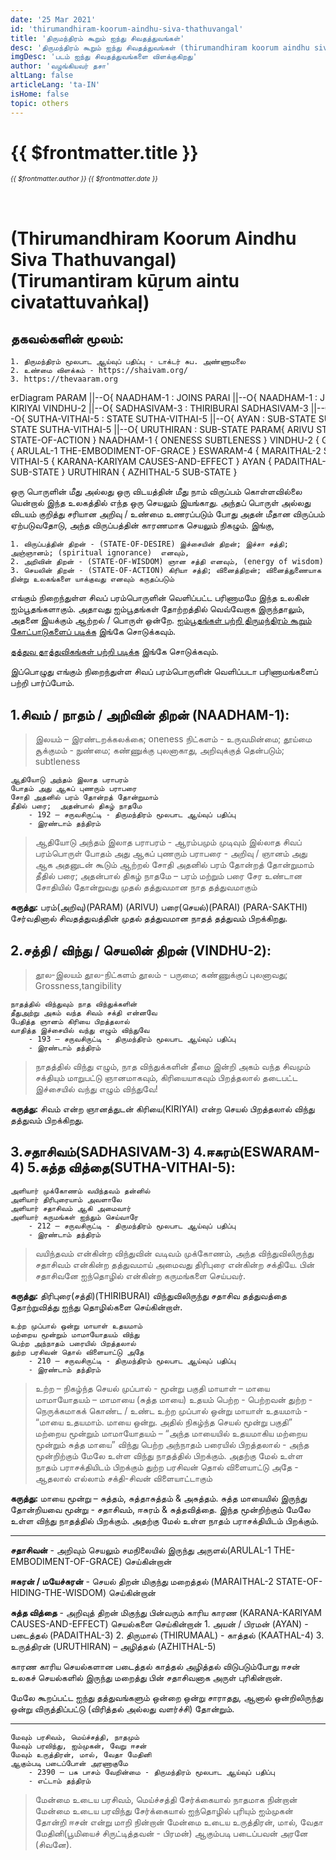 ```yaml
---
date: '25 Mar 2021'
id: 'thirumandhiram-koorum-aindhu-siva-thathuvangal'
title: 'திருமந்திரம் கூறும் ஐந்து சிவதத்துவங்கள்'
desc: 'திருமந்திரம் கூறும் ஐந்து சிவதத்துவங்கள் (thirumandhiram koorum aindhu siva thathuvangal)'
imgDesc: 'படம் ஐந்து சிவதத்துவங்களை விளக்குகிறது'
author: 'வழங்கியவர் தசா'
altLang: false
articleLang: 'ta-IN'
isHome: false
topic: others
---
```


<altLang />

<div style="display: none">

![](/img/others/thirumandhiram-koorum-aindhu-siva-thathuvangal/_thumbnail.png)

</div>

# {{ $frontmatter.title }}
<i style="font-size: 0.75em;"> {{ $frontmatter.author }} {{ $frontmatter.date }} </i>

<h1 style="padding-top: 2rem;">(Thirumandhiram Koorum Aindhu Siva Thathuvangal)<br>
(Tirumantiram kūṟum aintu civatattuvaṅkaḷ)</h1>

## தகவல்களின் மூலம்:

    1. திருமந்திரம் மூலபாட ஆய்வுப் பதிப்பு - டாக்டர் சுப. அண்ணாமலை  
    2. உண்மை விளக்கம் - https://shaivam.org/   
    3. https://thevaaram.org  

<div class="scrollHorizontal">
<div class="mermaidContainer">

<mermaid>
    erDiagram
        PARAM ||--O{ NAADHAM-1 : JOINS
        PARAI ||--O{ NAADHAM-1 : JOINS
        NAADHAM-1 ||--O{ VINDHU-2 : KIRIYAI
        VINDHU-2 ||--O{ SADHASIVAM-3 : THIRIBURAI
        SADHASIVAM-3 ||--O{ ESWARAM-4 : STATE
        SADHASIVAM-3 ||--O{ SUTHA-VITHAI-5 : STATE
        SUTHA-VITHAI-5 ||--O{ AYAN : SUB-STATE
        SUTHA-VITHAI-5 ||--O{ THIRUMAAL : SUB-STATE
        SUTHA-VITHAI-5 ||--O{ URUTHIRAN : SUB-STATE
        PARAM{
            ARIVU STATE-OF-WISDOM
        }
        PARAI{
            PARA-SAKTHI STATE-OF-ACTION
        }
        NAADHAM-1 {
            ONENESS SUBTLENESS
        }
        VINDHU-2 {
            GROSSNESS TANGIBILITY
        }
        SADHASIVAM-3 {
            ARULAL-1 THE-EMBODIMENT-OF-GRACE
        }
        ESWARAM-4 {
            MARAITHAL-2 STATE-OF-HIDING-THE-WISDOM
        }
        SUTHA-VITHAI-5 {
            KARANA-KARIYAM CAUSES-AND-EFFECT
        }
        AYAN {
            PADAITHAL-3 SUB-STATE
        }
        THIRUMAAL {
            KAATHAL-4 SUB-STATE
        }
        URUTHIRAN {
            AZHITHAL-5 SUB-STATE
        }
</mermaid>

</div>
</div>

ஒரு பொருளின் மீது அல்லது ஒரு விடயத்தின் மீது நாம்  விருப்பம் கொள்ளவில்லை யென்றால் இந்த உலகத்தில் எந்த ஒரு செயலும் இயங்காது. அந்தப் பொருள் அல்லது விடயம் குறித்து சரியான அறிவு / உண்மை உணரப்படும் போது அதன் மீதான விருப்பம் ஏற்படுவதோடு, அந்த விருப்பத்தின் காரணமாக செயலும் நிகழும். 
இங்கு,
    
    1. விருப்பத்தின் திறன் - (STATE-OF-DESIRE) இச்சையின் திறன்; இச்சா சத்தி; அஞ்ஞானம்; (spiritual ignorance)  எனவும், 
    2. அறிவின் திறன் - (STATE-OF-WISDOM) ஞான சத்தி எனவும், (energy of wisdom)
    3. செயலின் திறன் - (STATE-OF-ACTION) கிரியா சத்தி; வினைத்திறன்; வினைத்துணையாக நின்று உலகங்களை யாக்குவது எனவும் கருதப்படும்

எங்கும் நிறைந்துள்ள சிவப் பரம்பொருளின் வெளிப்பட்ட பரிணாமமே இந்த உலகின் ஐம்பூதங்களாகும். அதாவது ஐம்பூதங்கள் தோற்றத்தில் வெவ்வேறாக  இருந்தாலும், அதனை இயக்கும்  ஆற்றல் / பொருள் ஒன்றே. [ஐம்பூதங்கள் பற்றி திருமந்திரம் கூறும் கோட்பாடுகளைப் படிக்க](https://thedatatalks.in/ta/others/thirumandhiram-koorum-boodhangal-thanmathiraigal-nanendhriyangal/) இங்கே சொடுக்கவும்.

[தத்துவ தாத்துவிகங்கள் பற்றி படிக்க](https://thedatatalks.in/ta/others/thirumandhiram-koorum-thathuvangal-thathuvigangal/) இங்கே சொடுக்கவும்.

இப்பொழுது எங்கும் நிறைந்துள்ள சிவப் பரம்பொருளின் வெளிப்படா பரிணாமங்களைப் பற்றி பார்ப்போம்.

## 1.சிவம் / நாதம் / அறிவின் திறன் (NAADHAM-1):

> இலயம் – இரண்டறக்கலக்கை; oneness
> நிட்களம் - உருவமின்மை; தூய்மை
> சூக்குமம் - நுண்மை; கண்ணுக்கு புலனாகாது, அறிவுக்குத்  தென்படும்; subtleness

```
ஆதியோடு அந்தம் இலாத பராபரம்
போதம் அது ஆகப் புணரும் பராபரை 
சோதி அதனில் பரம் தோன்றத் தோன்றுமாம்
தீதில் பரை;  அதன்பால் திகழ் நாதமே
	- 192 – சருவசிருட்டி - திருமந்திரம் மூலபாட ஆய்வுப் பதிப்பு
    - இரண்டாம் தந்திரம்
```

> ஆதியோடு அந்தம் இலாத பராபரம் - ஆரம்பமும் முடிவும் இல்லாத சிவப் பரம்பொருள்
> போதம் அது ஆகப் புணரும் பராபரை - அறிவு / ஞானம் அது ஆக அதனுடன் கூடும் ஆற்றல்
> சோதி அதனில் பரம் தோன்றத் தோன்றுமாம்
  தீதில் பரை;  அதன்பால் திகழ் நாதமே – பரம் மற்றும் பரை சேர உண்டான சோதியில் தோன்றுவது முதல் தத்துவமான நாத தத்துவமாகும்

**கருத்து:** பரம்(அறிவு)(PARAM) (ARIVU) பரை(செயல்)(PARAI) (PARA-SAKTHI) சேர்வதினால் சிவதத்துவத்தின் முதல் தத்துவமான நாதத் தத்துவம் பிறக்கிறது.

## 2.சத்தி / விந்து / செயலின் திறன் (VINDHU-2):

> தூல-இலயம்
> தூல-நிட்களம்
> தூலம் - பருமை; கண்ணுக்குப் புலனாவது; Grossness,tangibility

```
நாதத்தில் விந்துவும் நாத விந்துக்களின் 
தீதுஅற்று அகம் வந்த சிவம் சக்தி என்னவே 
பேதித்த ஞானம் கிரியை பிறத்தலால் 
வாதித்த இச்சையில் வந்து எழும் விந்துவே
	- 193 – சருவசிருட்டி - திருமந்திரம் மூலபாட ஆய்வுப் பதிப்பு
    - இரண்டாம் தந்திரம்
```

> நாதத்தில் விந்து எழும், நாத விந்துக்களின் தீமை இன்றி அகம் வந்த சிவமும் சக்தியும் மாறுபட்டு ஞானமாகவும், கிரியையாகவும் பிறத்தலால் தடைபட்ட இச்சையில் வந்து எழும் விந்துவே!

**கருத்து:** சிவம் என்ற ஞானத்துடன் கிரியை(KIRIYAI) என்ற செயல் பிறத்தலால் விந்து தத்துவம் பிறக்கிறது.

## 3.சதாசிவம்(SADHASIVAM-3) 4.ஈசுரம்(ESWARAM-4) 5.சுத்த வித்தை(SUTHA-VITHAI-5):

```
அளியார் முக்கோணம் வயிந்தவம் தன்னில்   
அளியார் திரிபுரையாம் அவளாலே 
அளியார் சதாசிவம் ஆகி அமைவார் 
அளியார் கருமங்கள் ஐந்தும் செய்வாரே
	- 212 – சருவசிருட்டி - திருமந்திரம் மூலபாட ஆய்வுப் பதிப்பு
    - இரண்டாம் தந்திரம்
```

> வயிந்தவம் என்கின்ற விந்துவின் வடிவம் முக்கோணம்,  அந்த விந்துவிலிருந்து சதாசிவம் என்கின்ற தத்துவமாய் அமைவது திரிபுரை என்கின்ற சக்தியே. பின் சதாசிவனே ஐந்தொழில் என்கின்ற கருமங்களை செய்பவர்.

**கருத்து:** திரிபுரை(சத்தி)(THIRIBURAI) விந்துவிலிருந்து சதாசிவ தத்துவத்தை தோற்றுவித்து ஐந்து தொழில்களை செய்கின்றாள்.

```
உற்ற முப்பால் ஒன்று மாயாள் உதயமாம் 
மற்றைய மூன்றும் மாமாயோதயம் விந்து 
பெற்ற அந்நாதம் பரையில் பிறத்தலால் 
துற்ற பரசிவன் தொல் விளையாட்டு அதே 
	- 210 – சருவசிருட்டி - திருமந்திரம் மூலபாட ஆய்வுப் பதிப்பு
    - இரண்டாம் தந்திரம்
```
> உற்ற – நிகழ்ந்த செயல்
> முப்பால் - மூன்று பகுதி
> மாயாள் – மாயை
> மாமாயோதயம் – மாமாயை (சுத்த மாயை) உதயம்
> பெற்ற - பெற்றவன்
> துற்ற - நெருக்கமாகக் கொண்ட / உண்ட
> உற்ற முப்பால் ஒன்று மாயாள் உதயமாம் - “மாயை உதயமாம். மாயை ஒன்று. அதில் நிகழ்ந்த செயல் மூன்று பகுதி”
> மற்றைய மூன்றும் மாமாயோதயம் – “அந்த மாயையில் உதயமாகிய மற்றைய மூன்றும் சுத்த மாயை”
> விந்து பெற்ற அந்நாதம் பரையில் பிறத்தலால் - அந்த மூன்றிற்கும் மேலே உள்ள விந்து நாதத்தில் பிறக்கும்.    அதற்கு மேல் உள்ள நாதம் பராசக்தியிடம் பிறக்கும்
> துற்ற பரசிவன் தொல் விளையாட்டு அதே - ஆதலால் எல்லாம் சக்தி-சிவன் விளையாட்டாகும்

**கருத்து:** மாயை மூன்று – சுத்தம், சுத்தாசுத்தம் & அசுத்தம். சுத்த மாயையில் இருந்து தோன்றியவை மூன்று - சதாசிவம், ஈசுரம் & சுத்தவித்தை. இந்த மூன்றிற்கும் மேலே உள்ள விந்து நாதத்தில் பிறக்கும். அதற்கு மேல் உள்ள நாதம் பராசக்தியிடம் பிறக்கும்.


------

**சதாசிவன்** - அறிவும் செயலும் சமநிலையில் இருந்து அருளல்(ARULAL-1 THE-EMBODIMENT-OF-GRACE) செய்கின்றான்

**ஈசுரன் / மயேச்சுரன்**  - செயல் திறன் மிகுந்து மறைத்தல் (MARAITHAL-2 STATE-OF-HIDING-THE-WISDOM) செய்கின்றான்

**சுத்த வித்தை** - அறிவுத் திறன் மிகுந்து பின்வரும் காரிய காரண (KARANA-KARIYAM CAUSES-AND-EFFECT) செயல்களை செய்கின்றான்
    1. அயன் / பிரமன் (AYAN) - படைத்தல் (PADAITHAL-3)
    2. திருமால் (THIRUMAAL) - காத்தல் (KAATHAL-4)
    3. உருத்திரன் (URUTHIRAN) – அழித்தல் (AZHITHAL-5)

காரண காரிய செயல்களான படைத்தல் காத்தல் அழித்தல் விடுபடும்போது ஈசன் உலகச் செயல்களில் இருந்து மறைத்து பின் சதாசிவனாக அருள் புரிகின்றான்.  

மேலே கூறப்பட்ட ஐந்து தத்துவங்களும் ஒன்றை ஒன்று சாராதது, ஆனால் ஒன்றிலிருந்து ஒன்று விருத்திப்பட்டு (விரித்தல் அல்லது வளர்ச்சி) தோன்றும்.

------

```
மேவும் பரசிவம், மெய்ச்சத்தி, நாதமும் 
மேவும் பரவிந்து, ஐம்முகன், வேறு ஈசன்
மேவும் உருத்திரன், மால், வேதா மேதினி 
ஆகும்படி படைப்போன் அரணாகுமே
    - 2390 – பசு பாசம் வேறின்மை - திருமந்திரம் மூலபாட ஆய்வுப் பதிப்பு
    - எட்டாம் தந்திரம்
```

> மேன்மை உடைய பரசிவம், மெய்ச்சத்தி சேர்க்கையால் நாதமாக  நின்றான்
> மேன்மை உடைய பரவிந்து சேர்க்கையால் ஐந்தொழில் புரியும் ஐம்முகன் தோன்றி ஈசன் என்று மாறி நின்றான் 
> மேன்மை உடைய  உருத்திரன், மால், வேதா மேதினி(பூமியைச் சிருட்டித்தவன் - பிரமன்) ஆகும்படி படைப்பவன் அரனே (சிவனே).

<style>
.scrollHorizontal {
    width:100%;
    height:auto;
    overflow-x:auto;
}
.mermaidContainer {
    min-width:800px;
}
</style>